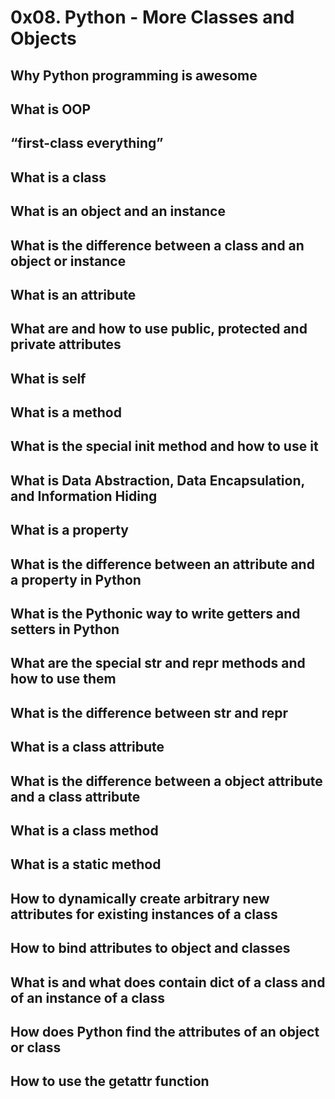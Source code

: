 # 0x08. Python - More Classes and Objects
## Why Python programming is awesome
## What is OOP
## “first-class everything”
## What is a class
## What is an object and an instance
## What is the difference between a class and an object or instance
## What is an attribute
## What are and how to use public, protected and private attributes
## What is self
## What is a method
## What is the special __init__ method and how to use it
## What is Data Abstraction, Data Encapsulation, and Information Hiding
## What is a property
## What is the difference between an attribute and a property in Python
## What is the Pythonic way to write getters and setters in Python
## What are the special __str__ and __repr__ methods and how to use them
## What is the difference between __str__ and __repr__
## What is a class attribute
## What is the difference between a object attribute and a class attribute
## What is a class method
## What is a static method
## How to dynamically create arbitrary new attributes for existing instances of a class
## How to bind attributes to object and classes
## What is and what does contain __dict__ of a class and of an instance of a class
## How does Python find the attributes of an object or class
## How to use the getattr function